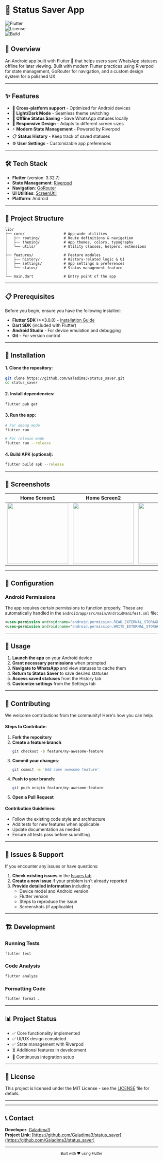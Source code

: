 # 📱 Status Saver App

![Flutter](https://img.shields.io/badge/Flutter-Framework-blue)  
![License](https://img.shields.io/badge/license-MIT-green)  
![Build](https://img.shields.io/github/actions/workflow/status/Galadima3/status_saver/flutter.yml?branch=main)  

## 🚀 Overview  
An Android app built with Flutter 💙 that helps users save WhatsApp statuses offline for later viewing. Built with modern Flutter practices using Riverpod for state management, GoRouter for navigation, and a custom design system for a polished UX

---

## ✨ Features  
- 📱 **Cross-platform support** - Optimized for Android devices
- 🌙 **Light/Dark Mode** - Seamless theme switching
- 💾 **Offline Status Saving** - Save WhatsApp statuses locally
- 📱 **Responsive Design** - Adapts to different screen sizes
- ⚡ **Modern State Management** - Powered by Riverpod
- 📋 **Status History** - Keep track of saved statuses
- ⚙️ **User Settings** - Customizable app preferences

---

## 🛠️ Tech Stack  
- **Flutter** (version: 3.32.7)  
- **State Management**: [Riverpod](https://riverpod.dev/)  
- **Navigation**: [GoRouter](https://pub.dev/packages/go_router)  
- **UI Utilities**: [ScreenUtil](https://pub.dev/packages/flutter_screenutil)
- **Platform**: Android

---

## 📂 Project Structure
```plaintext
lib/
├── core/                  # App-wide utilities
│   ├── routing/           # Route definitions & navigation
│   ├── theming/           # App themes, colors, typography
│   └── utils/             # Utility classes, helpers, extensions
│
├── features/              # Feature modules
│   ├── history/           # History-related logic & UI
│   ├── settings/          # App settings & preferences
│   └── status/            # Status management feature
│
└── main.dart              # Entry point of the app
```

---

## 📋 Prerequisites
Before you begin, ensure you have the following installed:
- **Flutter SDK** (>=3.0.0) - [Installation Guide](https://docs.flutter.dev/get-started/install)
- **Dart SDK** (included with Flutter)
- **Android Studio** - For device emulation and debugging
- **Git** - For version control

---

## 🚀 Installation

#### 1. Clone the repository:
```bash
git clone https://github.com/Galadima3/status_saver.git
cd status_saver
```

#### 2. Install dependencies:
```bash
flutter pub get
```

#### 3. Run the app:
```bash
# For debug mode
flutter run

# For release mode
flutter run --release
```

#### 4. Build APK (optional):
```bash
flutter build apk --release
```

---

## 📸 Screenshots

| Home Screen1 | Home Screen2 | History | Settings |
|-------------|-----------|----------|---------|
| <img src="screenshots/status1.jpg" width="200"/> | <img src="screenshots/status2.jpg" width="200"/> | <img src="screenshots/saved.jpg" width="200"/> | <img src="screenshots/dark.png" width="200"/> |
---

## 🔧 Configuration

### Android Permissions
The app requires certain permissions to function properly. These are automatically handled in the `android/app/src/main/AndroidManifest.xml` file:

```xml
<uses-permission android:name="android.permission.READ_EXTERNAL_STORAGE" />
<uses-permission android:name="android.permission.WRITE_EXTERNAL_STORAGE" />
```

---

## 📱 Usage

1. **Launch the app** on your Android device
2. **Grant necessary permissions** when prompted
3. **Navigate to WhatsApp** and view statuses to cache them
4. **Return to Status Saver** to save desired statuses
5. **Access saved statuses** from the History tab
6. **Customize settings** from the Settings tab

---

## 🤝 Contributing

We welcome contributions from the community! Here's how you can help:

#### Steps to Contribute:
1. **Fork the repository**
2. **Create a feature branch**:
   ```bash
   git checkout -b feature/my-awesome-feature
   ```
3. **Commit your changes**:
   ```bash
   git commit -m 'Add some awesome feature'
   ```
4. **Push to your branch**:
   ```bash
   git push origin feature/my-awesome-feature
   ```
5. **Open a Pull Request**

#### Contribution Guidelines:
- Follow the existing code style and architecture
- Add tests for new features when applicable
- Update documentation as needed
- Ensure all tests pass before submitting

---

## 🐛 Issues & Support

If you encounter any issues or have questions:

1. **Check existing issues** in the [Issues tab](https://github.com/Galadima3/status_saver/issues)
2. **Create a new issue** if your problem isn't already reported
3. **Provide detailed information** including:
   - Device model and Android version
   - Flutter version
   - Steps to reproduce the issue
   - Screenshots (if applicable)

---

## 🏗️ Development

### Running Tests
```bash
flutter test
```

### Code Analysis
```bash
flutter analyze
```

### Formatting Code
```bash
flutter format .
```

---

## 📊 Project Status

- ✅ Core functionality implemented
- ✅ UI/UX design completed
- ✅ State management with Riverpod
- ⏳ Additional features in development
- 🔄 Continuous integration setup

---

## 📜 License

This project is licensed under the MIT License - see the [LICENSE](LICENSE) file for details.

---



---

## 📞 Contact

**Developer**: [Galadima3](https://github.com/Galadima3)  
**Project Link**: [https://github.com/Galadima3/status_saver](https://github.com/Galadima3/status_saver)

---

<div align="center">
  <sub>Built with ❤️ using Flutter</sub>
</div>
